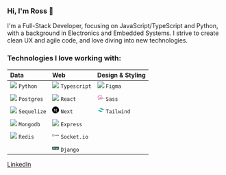 ### Hi, I'm Ross 👋

I'm a Full-Stack Developer, focusing on JavaScript/TypeScript and Python, with a background in Electronics and Embedded Systems. I strive to create clean UX and agile code, and love diving into new technologies. 

### Technologies I love working with:
| Data | Web | Design & Styling |
| :--- | :--- | :--- |
| <img width="16px" src="https://cdn.jsdelivr.net/gh/devicons/devicon/icons/python/python-original.svg" />  `Python` | <img width="16px" src="https://cdn.jsdelivr.net/gh/devicons/devicon/icons/typescript/typescript-original.svg" />  `Typescript` | <img width="16px" src="https://cdn.jsdelivr.net/gh/devicons/devicon/icons/figma/figma-original.svg" />  `Figma`|
| | |
| <img width="16px" src="https://cdn.jsdelivr.net/gh/devicons/devicon/icons/postgresql/postgresql-original.svg" />  `Postgres` | <img width="16px" src="https://cdn.jsdelivr.net/gh/devicons/devicon/icons/react/react-original.svg" />  `React` | <img width="16px" src="https://raw.githubusercontent.com/devicons/devicon/2ae2a900d2f041da66e950e4d48052658d850630/icons/sass/sass-original.svg" />  `Sass` |
| | |
| <img width="16px" src="https://cdn.jsdelivr.net/gh/devicons/devicon/icons/sequelize/sequelize-original.svg" />  `Sequelize` | <img width="16px" src="https://raw.githubusercontent.com/devicons/devicon/2ae2a900d2f041da66e950e4d48052658d850630/icons/nextjs/nextjs-original.svg" />  `Next` | <img width="16px" src="https://raw.githubusercontent.com/devicons/devicon/2ae2a900d2f041da66e950e4d48052658d850630/icons/tailwindcss/tailwindcss-plain.svg" />  `Tailwind` |
| | |
| <img width="16px" src="https://cdn.jsdelivr.net/gh/devicons/devicon/icons/mongodb/mongodb-original.svg" />  `Mongodb` | <img width="16px" src="https://cdn.jsdelivr.net/gh/devicons/devicon/icons/express/express-original.svg" />  `Express` |  |
| | |
| <img width="16px" src="https://cdn.jsdelivr.net/gh/devicons/devicon/icons/redis/redis-original.svg" />  `Redis` | <img width="16px" src="https://raw.githubusercontent.com/devicons/devicon/2ae2a900d2f041da66e950e4d48052658d850630/icons/socketio/socketio-original-wordmark.svg" />  `Socket.io` | |
| | |
| | <img width="16px" src="https://raw.githubusercontent.com/devicons/devicon/2ae2a900d2f041da66e950e4d48052658d850630/icons/django/django-original.svg" /> `Django` |

[LinkedIn](https://www.linkedin.com/in/rossllewellyn/)

